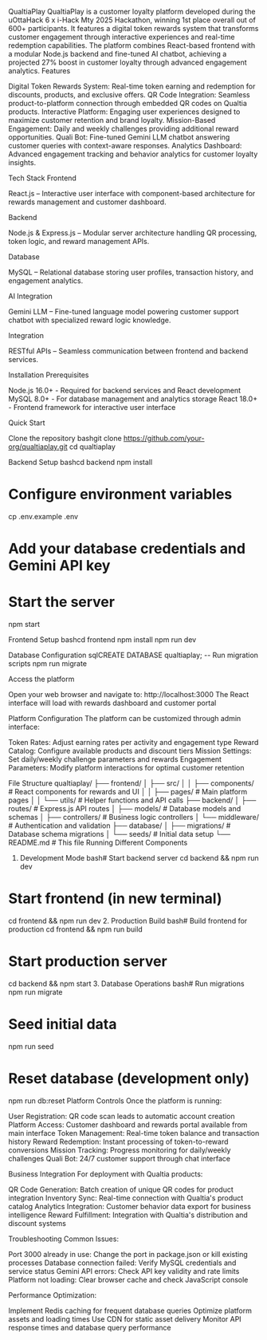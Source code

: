 QualtiaPlay
QualtiaPlay is a customer loyalty platform developed during the uOttaHack 6 x i-Hack Mty 2025 Hackathon, winning 1st place overall out of 600+ participants. It features a digital token rewards system that transforms customer engagement through interactive experiences and real-time redemption capabilities. The platform combines React-based frontend with a modular Node.js backend and fine-tuned AI chatbot, achieving a projected 27% boost in customer loyalty through advanced engagement analytics.
Features

Digital Token Rewards System: Real-time token earning and redemption for discounts, products, and exclusive offers.
QR Code Integration: Seamless product-to-platform connection through embedded QR codes on Qualtia products.
Interactive Platform: Engaging user experiences designed to maximize customer retention and brand loyalty.
Mission-Based Engagement: Daily and weekly challenges providing additional reward opportunities.
Quali Bot: Fine-tuned Gemini LLM chatbot answering customer queries with context-aware responses.
Analytics Dashboard: Advanced engagement tracking and behavior analytics for customer loyalty insights.

Tech Stack
Frontend

React.js – Interactive user interface with component-based architecture for rewards management and customer dashboard.

Backend

Node.js & Express.js – Modular server architecture handling QR processing, token logic, and reward management APIs.

Database

MySQL – Relational database storing user profiles, transaction history, and engagement analytics.

AI Integration

Gemini LLM – Fine-tuned language model powering customer support chatbot with specialized reward logic knowledge.

Integration

RESTful APIs – Seamless communication between frontend and backend services.

Installation
Prerequisites

Node.js 16.0+ - Required for backend services and React development
MySQL 8.0+ - For database management and analytics storage
React 18.0+ - Frontend framework for interactive user interface

Quick Start

Clone the repository
bashgit clone https://github.com/your-org/qualtiaplay.git
cd qualtiaplay

Backend Setup
bashcd backend
npm install

# Configure environment variables
cp .env.example .env
# Add your database credentials and Gemini API key

# Start the server
npm start

Frontend Setup
bashcd frontend
npm install
npm run dev

Database Configuration
sqlCREATE DATABASE qualtiaplay;
-- Run migration scripts
npm run migrate

Access the platform

Open your web browser and navigate to: http://localhost:3000
The React interface will load with rewards dashboard and customer portal



Platform Configuration
The platform can be customized through admin interface:

Token Rates: Adjust earning rates per activity and engagement type
Reward Catalog: Configure available products and discount tiers
Mission Settings: Set daily/weekly challenge parameters and rewards
Engagement Parameters: Modify platform interactions for optimal customer retention

File Structure
qualtiaplay/
├── frontend/
│   ├── src/
│   │   ├── components/     # React components for rewards and UI
│   │   ├── pages/          # Main platform pages
│   │   └── utils/          # Helper functions and API calls
├── backend/
│   ├── routes/             # Express.js API routes
│   ├── models/             # Database models and schemas
│   ├── controllers/        # Business logic controllers
│   └── middleware/         # Authentication and validation
├── database/
│   ├── migrations/         # Database schema migrations
│   └── seeds/              # Initial data setup
└── README.md               # This file
Running Different Components
1. Development Mode
bash# Start backend server
cd backend && npm run dev

# Start frontend (in new terminal)
cd frontend && npm run dev
2. Production Build
bash# Build frontend for production
cd frontend && npm run build

# Start production server
cd backend && npm start
3. Database Operations
bash# Run migrations
npm run migrate

# Seed initial data
npm run seed

# Reset database (development only)
npm run db:reset
Platform Controls
Once the platform is running:

User Registration: QR code scan leads to automatic account creation
Platform Access: Customer dashboard and rewards portal available from main interface
Token Management: Real-time token balance and transaction history
Reward Redemption: Instant processing of token-to-reward conversions
Mission Tracking: Progress monitoring for daily/weekly challenges
Quali Bot: 24/7 customer support through chat interface

Business Integration
For deployment with Qualtia products:

QR Code Generation: Batch creation of unique QR codes for product integration
Inventory Sync: Real-time connection with Qualtia's product catalog
Analytics Integration: Customer behavior data export for business intelligence
Reward Fulfillment: Integration with Qualtia's distribution and discount systems

Troubleshooting
Common Issues:

Port 3000 already in use: Change the port in package.json or kill existing processes
Database connection failed: Verify MySQL credentials and service status
Gemini API errors: Check API key validity and rate limits
Platform not loading: Clear browser cache and check JavaScript console

Performance Optimization:

Implement Redis caching for frequent database queries
Optimize platform assets and loading times
Use CDN for static asset delivery
Monitor API response times and database query performance
